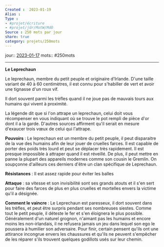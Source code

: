 ```yaml
---
Created :  2023-01-19
Alias :
Type : 
- #projet/écriture
- #projet/jdr/MotW/MdO 
Source : 250 mots par jour
share: true
category: projets/250mots
---
```

jour::  [2023-01-17](2023-01-17.md) 
mots:: 
#250mots

***

**Le Leprechaun**

Le leprechaun, membre du petit peuple et originaire d'Irlande. D'une taille variant de 40 à 60 centimètres, il est connu pour s'habiller de vert et avoir une tignasse d'un roux vif.

Il dort souvent parmi les trèfles quand il ne joue pas de mauvais tours aux humains qui vivent à proximité. 

La légende dit que si l'on attrape un leprechaun, celui doit vous récompenser en vous indiquant où se trouve le pot rempli de pièce d'or dont il a la garde. D'autres sources affirment qu'il serait en mesure d'exaucer trois vœux de celui qui l'attrape.

**Pouvoirs** : Le leprechaun est un membre du petit peuple, il peut disparaitre de la vue des humains afin de leur jouer de cruelles farces. Il est capable de porter des poids très lourd et peut se déplacer très rapidement. Il est presque impossible à attraper quand il est réveillé. De plus, il peut mettre en panne la plupart des appareils modernes comme son cousin le Gremlin. On soupçonne d'ailleurs ces derniers d'être un clan spécifique de Leprechaun.

**Résistances** : Il est assez rapide pour éviter les balles

**Attaque** : sa vitesse et son invisibilité sont ses grands atouts et il s'en sert pour faire des farces de plus en plus cruelles et mortelles envers la victime qu'il a désignée.

**Comment le vaincre** : Le Leprechaun est paresseux, il dort souvent dans les trèfles, et peut être surpris pendant ses nombreuses siestes. Comme tout le petit peuple, il déteste le fer et s'en éloignera le plus possible. Généralement d'un naturel grognon, n'aimant pas les humains et encore moins les non-irlandais, il ne refusera jamais un jeu dans lequel son ego le poussera à humilier son adversaire. Pour finir, certain pensent qu'ils ont une attirance incongrue envers les chaussures et qu'ils ne peuvent s'empêcher de les réparer s'ils trouvent quelques godillots usés sur leur chemin.
